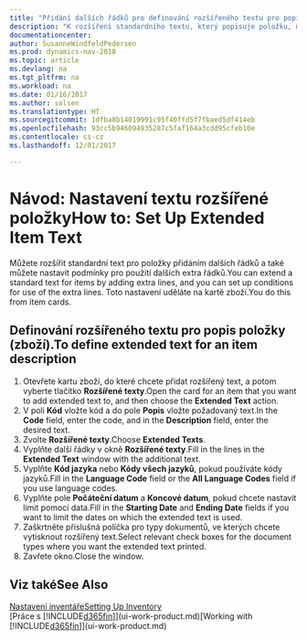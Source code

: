 ```yaml
---
title: "Přidání dalších řádků pro definování rozšířeného textu pro popis zboží"
description: "K rozšíření standardního textu, který popisuje položku, můžete přidat další řádky."
documentationcenter: 
author: SusanneWindfeldPedersen
ms.prod: dynamics-nav-2018
ms.topic: article
ms.devlang: na
ms.tgt_pltfrm: na
ms.workload: na
ms.date: 01/16/2017
ms.author: solsen
ms.translationtype: HT
ms.sourcegitcommit: 1dfba8b14019991c95f40ffd5f7fbaed5df414eb
ms.openlocfilehash: 93cc5b946094935287c5faf164a3cdd95cfeb10e
ms.contentlocale: cs-cz
ms.lasthandoff: 12/01/2017

---
```

# <a name="how-to-set-up-extended-item-text"></a><span data-ttu-id="0d78b-103">Návod: Nastavení textu rozšířené položky</span><span class="sxs-lookup"><span data-stu-id="0d78b-103">How to: Set Up Extended Item Text</span></span>
<span data-ttu-id="0d78b-104">Můžete rozšířit standardní text pro položky přidáním dalších řádků a také můžete nastavit podmínky pro použití dalších extra řádků.</span><span class="sxs-lookup"><span data-stu-id="0d78b-104">You can extend a standard text for items by adding extra lines, and you can set up conditions for use of the extra lines.</span></span> <span data-ttu-id="0d78b-105">Toto nastavení uděláte na kartě zboží.</span><span class="sxs-lookup"><span data-stu-id="0d78b-105">You do this from item cards.</span></span>

## <a name="to-define-extended-text-for-an-item-description"></a><span data-ttu-id="0d78b-106">Definování rozšířeného textu pro popis položky (zboží).</span><span class="sxs-lookup"><span data-stu-id="0d78b-106">To define extended text for an item description</span></span>
1. <span data-ttu-id="0d78b-107">Otevřete kartu zboží, do které chcete přidat rozšířený text, a potom vyberte tlačítko **Rozšířené texty**.</span><span class="sxs-lookup"><span data-stu-id="0d78b-107">Open the card for an item that you want to add extended text to, and then choose the **Extended Text** action.</span></span>
2. <span data-ttu-id="0d78b-108">V poli **Kód** vložte kód a do pole **Popis** vložte požadovaný text.</span><span class="sxs-lookup"><span data-stu-id="0d78b-108">In the **Code** field, enter the code, and in the **Description** field, enter the desired text.</span></span>
3. <span data-ttu-id="0d78b-109">Zvolte **Rozšířené texty**.</span><span class="sxs-lookup"><span data-stu-id="0d78b-109">Choose **Extended Texts**.</span></span>
4. <span data-ttu-id="0d78b-110">Vyplňte další řádky v okně **Rozšířené texty**.</span><span class="sxs-lookup"><span data-stu-id="0d78b-110">Fill in the lines in the **Extended Text** window with the additional text.</span></span>
5. <span data-ttu-id="0d78b-111">Vyplňte **Kód jazyka** nebo **Kódy všech jazyků**, pokud používáte kódy jazyků.</span><span class="sxs-lookup"><span data-stu-id="0d78b-111">Fill in the **Language Code** field or the **All Language Codes** field if you use language codes.</span></span>
6. <span data-ttu-id="0d78b-112">Vyplňte pole **Počáteční datum** a **Koncové datum**, pokud chcete nastavit limit pomocí data.</span><span class="sxs-lookup"><span data-stu-id="0d78b-112">Fill in the **Starting Date** and **Ending Date** fields if you want to limit the dates on which the extended text is used.</span></span>
7. <span data-ttu-id="0d78b-113">Zaškrtněte příslušná políčka pro typy dokumentů, ve kterých chcete vytisknout rozšířený text.</span><span class="sxs-lookup"><span data-stu-id="0d78b-113">Select relevant check boxes for the document types where you want the extended text printed.</span></span>
8. <span data-ttu-id="0d78b-114">Zavřete okno.</span><span class="sxs-lookup"><span data-stu-id="0d78b-114">Close the window.</span></span>

## <a name="see-also"></a><span data-ttu-id="0d78b-115">Viz také</span><span class="sxs-lookup"><span data-stu-id="0d78b-115">See Also</span></span>
[<span data-ttu-id="0d78b-116">Nastavení inventáře</span><span class="sxs-lookup"><span data-stu-id="0d78b-116">Setting Up Inventory</span></span>](inventory-setup-inventory.md)  
<span data-ttu-id="0d78b-117">[Práce s [!INCLUDE[d365fin](includes/d365fin_md.md)]](ui-work-product.md)</span><span class="sxs-lookup"><span data-stu-id="0d78b-117">[Working with [!INCLUDE[d365fin](includes/d365fin_md.md)]](ui-work-product.md)</span></span>

